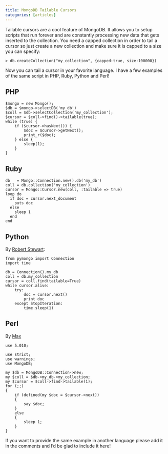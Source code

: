 ```yaml
---
title: MongoDB Tailable Cursors
categories: [articles]
---
```

<p>Tailable cursors are a cool feature of MongoDB. It allows you to setup scripts that run forever and are constantly processing new data that gets inserted to the collection. You need a capped collection in order to tail a cursor so just create a new collection and make sure it is capped to a size you can specify:</p>

<pre><code>&gt; db.createCollection("my_collection", {capped:true, size:100000})
</code></pre>

<p>Now you can tail a cursor in your favorite language. I have a few examples of the same script in PHP, Ruby, Python and Perl!</p>

<h2>PHP</h2>

<pre><code>$mongo = new Mongo();
$db = $mongo-&gt;selectDB('my_db')
$coll = $db-&gt;selectCollection('my_collection');
$cursor = $coll-&gt;find()-&gt;tailable(true);
while (true) {
    if ($cursor-&gt;hasNext()) {
        $doc = $cursor-&gt;getNext();
        print_r($doc);
    } else {
        sleep(1);
    }
}
</code></pre>

<h2>Ruby</h2>

<pre><code>db   = Mongo::Connection.new().db('my_db')
coll = db.collection('my_collection')
cursor = Mongo::Cursor.new(coll, :tailable =&gt; true)
loop do
  if doc = cursor.next_document
    puts doc
  else
    sleep 1
  end
end
</code></pre>

<h2>Python</h2>

<p>By <a href="http://wombatnation.com" target="_blank">Robert Stewart</a>:</p>

<pre><code>from pymongo import Connection
import time

db = Connection().my_db
coll = db.my_collection
cursor = coll.find(tailable=True)
while cursor.alive:
    try:
        doc = cursor.next()
        print doc
    except StopIteration:
        time.sleep(1)
</code></pre>

<h2>Perl</h2>

<p>By <a href="http://tong.ijenko.net/" target="_BLANK">Max</a></p>

<pre><code>use 5.010;

use strict;
use warnings;
use MongoDB;

my $db = MongoDB::Connection-&gt;new;
my $coll = $db-&gt;my_db-&gt;my_collection;
my $cursor = $coll-&gt;find-&gt;tailable(1);
for (;;)
{
    if (defined(my $doc = $cursor-&gt;next))
    {
        say $doc;
    }
    else
    {
        sleep 1;
    }
}
</code></pre>

<p>If you want to provide the same example in another language please add it in the comments and I&rsquo;d be glad to include it here!</p>
